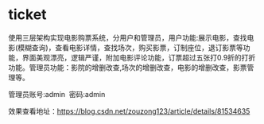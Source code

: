 # ticket
 使用三层架构实现电影购票系统，分用户和管理员，用户功能:展示电影，查找电影(模糊查询)，查看电影详情，查找场次，购买影票，订制座位，退订影票等功能，界面美观漂亮，逻辑严谨，附加电影评论功能，订票超过五张打0.9折的打折功能。管理员功能：影院的增删改查,场次的增删改查，电影的增删改查，影票管理等。

管理员账号:admin  密码:admin

效果查看地址：https://blog.csdn.net/zouzong123/article/details/81534635
